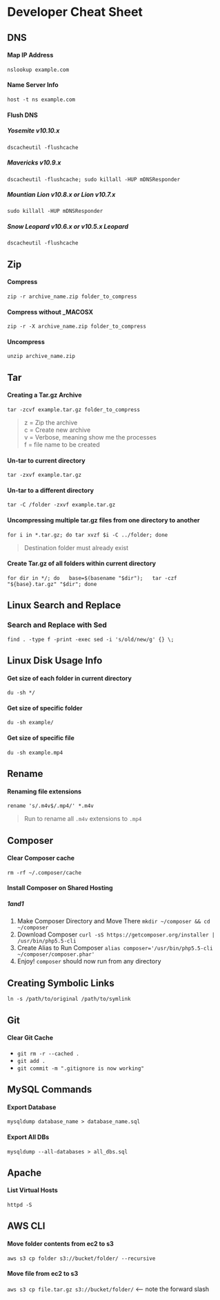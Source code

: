 # Developer Cheat Sheet

## DNS

#### Map IP Address
`nslookup example.com`

#### Name Server Info
`host -t ns example.com`

#### Flush DNS

##### Yosemite v10.10.x
`dscacheutil -flushcache`

##### Mavericks v10.9.x
`dscacheutil -flushcache; sudo killall -HUP mDNSResponder`

##### Mountian Lion v10.8.x or Lion v10.7.x
`sudo killall -HUP mDNSResponder`

##### Snow Leopard v10.6.x or v10.5.x Leopard
`dscacheutil -flushcache`

## Zip

#### Compress

`zip -r archive_name.zip folder_to_compress`

#### Compress without _MACOSX

`zip -r -X archive_name.zip folder_to_compress`

#### Uncompress

`unzip archive_name.zip`

## Tar

#### Creating a Tar.gz Archive

`tar -zcvf example.tar.gz folder_to_compress`

> z = Zip the archive <br>
> c = Create new archive <br>
> v = Verbose, meaning show me the processes <br>
> f = file name to be created <br>

#### Un-tar to current directory

`tar -zxvf example.tar.gz`

#### Un-tar to a different directory

`tar -C /folder -zxvf example.tar.gz`

#### Uncompressing multiple tar.gz files from one directory to another

`for i in *.tar.gz; do tar xvzf $i -C ../folder; done`
> Destination folder must already exist

#### Create Tar.gz of all folders within current directory

`for dir in */; do   base=$(basename "$dir");   tar -czf "${base}.tar.gz" "$dir"; done`

## Linux Search and Replace

### Search and Replace with Sed

`find . -type f -print -exec sed -i 's/old/new/g' {} \;`

## Linux Disk Usage Info

#### Get size of each folder in current directory

`du -sh */`

#### Get size of specific folder

`du -sh example/`

#### Get size of specific file

`du -sh example.mp4`

## Rename

#### Renaming file extensions

`rename 's/.m4v$/.mp4/' *.m4v`
> Run to rename all `.m4v` extensions to `.mp4`

## Composer

#### Clear Composer cache
`rm -rf ~/.composer/cache`

#### Install Composer on Shared Hosting
##### 1and1
1. Make Composer Directory and Move There `mkdir ~/composer && cd ~/composer`
2. Download Composer `curl -sS https://getcomposer.org/installer | /usr/bin/php5.5-cli`
3. Create Alias to Run Composer `alias composer='/usr/bin/php5.5-cli ~/composer/composer.phar'`
4. Enjoy! `composer` should now run from any directory

## Creating Symbolic Links
`ln -s /path/to/original /path/to/symlink`

## Git

#### Clear Git Cache
- `git rm -r --cached .`
- `git add .`
- `git commit -m ".gitignore is now working"`

## MySQL Commands

#### Export Database
`mysqldump database_name > database_name.sql`

#### Export All DBs
`mysqldump --all-databases > all_dbs.sql`

## Apache

#### List Virtual Hosts
`httpd -S`

## AWS CLI

#### Move folder contents from ec2 to s3

`aws s3 cp folder s3://bucket/folder/ --recursive`

#### Move file from ec2 to s3

`aws s3 cp file.tar.gz s3://bucket/folder/` <-- note the forward slash
